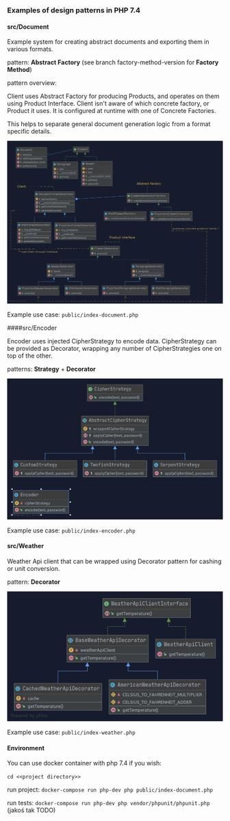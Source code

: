 ### Examples of design patterns in PHP 7.4

#### src/Document

Example system for creating abstract documents and exporting them in various formats.

pattern: **Abstract Factory** (see branch factory-method-version for **Factory Method**)

pattern overview: 

Client uses Abstract Factory for producing Products, and operates on them using Product Interface. Client isn't aware of which concrete factory, or Product it uses. It is configured at runtime with one of Concrete Factories. 

This helps to separate general document generation logic from a format specific details.

![Document diagram](diagrams/Document.png)

Example use case: `public/index-document.php`

####src/Encoder

Encoder uses injected CipherStrategy to encode data. CipherStrategy can be provided as Decorator, wrapping any number of CipherStrategies one on top of the other.

patterns: **Strategy** + **Decorator**
 
![Encoder diagram](diagrams/Encoder.png)

Example use case: `public/index-encoder.php`

#### src/Weather

Weather Api client that can be wrapped using Decorator pattern for cashing or unit conversion.

pattern: **Decorator**

![Weather diagram](diagrams/Weather.png)

Example use case: `public/index-weather.php`

#### Environment

You can use docker container with php 7.4 if you wish:

`cd <<project directory>>`

run project: `docker-compose run php-dev php public/index-document.php`

run tests: `docker-compose run php-dev php vendor/phpunit/phpunit.php` (jakoś tak TODO)

